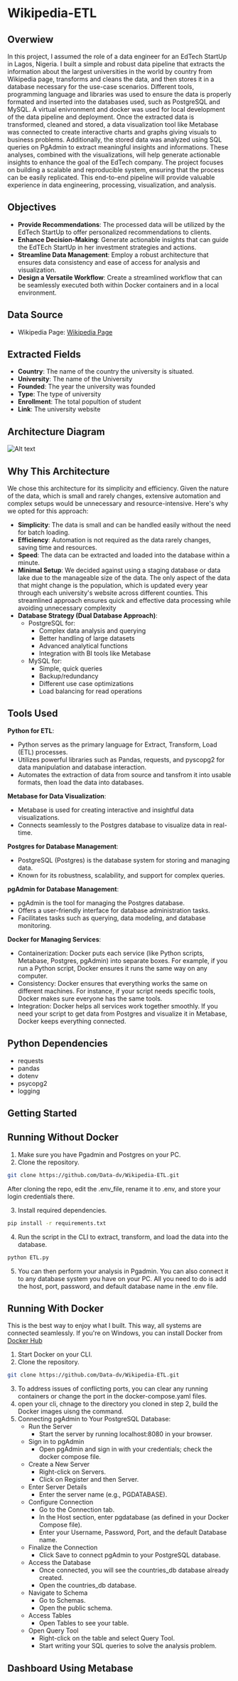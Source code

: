 # Wikipedia-ETL

## Overwiew
In this project, I assumed the role of a data engineer for an EdTech StartUp in Lagos, Nigeria. I built a simple and robust data pipeline that extracts the information about the largest universities in the world by country from Wikipedia page, transforms and cleans the data, and then stores it in a database necessary for the use-case scenarios. Different tools, programming language and libraries was used to ensure the data is properly formated and inserted into the databases used, such as PostgreSQL and MySQL. A virtual enivronment and docker was used for local development of the data pipeline and deployment. Once the extracted data is transformed, cleaned and stored, a data visualization tool like Metabase was connected to create interactive charts and graphs giving visuals to business problems. Additionally, the stored data was analyzed using SQL queries on PgAdmin to extract meaningful insights and informations. These analyses, combined with the visualizations, will help generate actionable insights to enhance the goal of the EdTech company. The project focuses on building a scalable and reproducible system, ensuring that the process can be easily replicated. This end-to-end pipeline will provide valuable experience in data engineering, processing, visualization, and analysis.

## Objectives
- **Provide Recommendations**: The processed data will be utilized by the EdTech StartUp to offer personalized recommendations to clients.
- **Enhance Decision-Making**: Generate actionable insights that can guide the EdTEch StartUp in her investment strategies and actions.
- **Streamline Data Management**: Employ a robust architecture that ensures data consistency and ease of access for analysis and visualization.
- **Design a Versatile Workflow**: Create a streamlined workflow that can be seamlessly executed both within Docker containers and in a local environment.

## Data Source
- Wikipedia Page: [Wikipedia Page](https://en.wikipedia.org/wiki/List_of_largest_universities)

## Extracted Fields
- **Country**: The name of the country the university is situated.
- **University**: The name of the University
- **Founded**: The year the university was founded
- **Type**: The type of university
- **Enrollment**: The total popultion of student
- **Link**: The university website

## Architecture Diagram
![Alt text](https://github.com/Data-dv/Wikipedia-ETL/blob/4ee497590dbbb431bbc22b6b89471ea7f7d1230e/Images/Data%20Architecture.png)

## Why This Architecture
We chose this architecture for its simplicity and efficiency. Given the nature of the data, which is small and rarely changes, extensive automation and complex setups would be unnecessary and resource-intensive. Here's why we opted for this approach:

- **Simplicity**: The data is small and can be handled easily without the need for batch loading.
- **Efficiency**: Automation is not required as the data rarely changes, saving time and resources.
- **Speed**: The data can be extracted and loaded into the database within a minute.
- **Minimal Setup**: We decided against using a staging database or data lake due to the manageable size of the data. The only aspect of the data that might change is the population, which is updated every year through each university's website across different counties. This streamlined approach ensures quick and effective data processing while avoiding unnecessary complexity
- **Database Strategy (Dual Database Approach)**:
  - PostgreSQL for:
    - Complex data analysis and querying
    - Better handling of large datasets
    - Advanced analytical functions
    - Integration with BI tools like Metabase
  - MySQL for:
    - Simple, quick queries
    - Backup/redundancy
    - Different use case optimizations
    - Load balancing for read operations

## Tools Used
**Python for ETL**:
  - Python serves as the primary language for Extract, Transform, Load (ETL) processes.
  - Utilizes powerful libraries such as Pandas, requests, and pyscopg2 for data manipulation and database interaction.
  - Automates the extraction of data from source and tansfrom it into usable formats, then load the data into databases.

**Metabase for Data Visualization**:
  - Metabase is used for creating interactive and insightful data visualizations.
  - Connects seamlessly to the Postgres database to visualize data in real-time.

**Postgres for Database Management**:
  - PostgreSQL (Postgres) is the database system for storing and managing data.
  - Known for its robustness, scalability, and support for complex queries.
    
**pgAdmin for Database Management**:
  - pgAdmin is the tool for managing the Postgres database.
  - Offers a user-friendly interface for database administration tasks.
  - Facilitates tasks such as querying, data modeling, and database monitoring.

**Docker for Managing Services**:
  - Containerization: Docker puts each service (like Python scripts, Metabase, Postgres, pgAdmin) into separate boxes. For example, if you run a Python script, Docker ensures it runs the same way on any computer.
  - Consistency: Docker ensures that everything works the same on different machines. For instance, if your script needs specific tools, Docker makes sure everyone has the same tools.
  - Integration: Docker helps all services work together smoothly. If you need your script to get data from Postgres and visualize it in Metabase, Docker keeps everything connected.

## Python Dependencies
- requests
- pandas
- dotenv
- psycopg2
- logging

## Getting Started
## Running Without Docker
1. Make sure you have Pgadmin and Postgres on your PC.
2. Clone the repository.
```bash
git clone https://github.com/Data-dv/Wikipedia-ETL.git
```
After cloning the repo, edit the .env_file, rename it to .env, and store your login credentials there.

3. Install required dependencies.
```bash
pip install -r requirements.txt
```
4. Run the script in the CLI to extract, transform, and load the data into the database.
```bash
python ETL.py
```
5. You can then perform your analysis in Pgadmin. You can also connect it to any database system you have on your PC. All you need to do is add the host, port, password, and default database name in the .env file.

## Running With Docker
This is the best way to enjoy what I built. This way, all systems are connected seamlessly. If you're on Windows, you can install Docker from [Docker Hub](https://docs.docker.com/get-started/get-docker/)
1. Start Docker on your CLI.
2. Clone the repository.
```bash
git clone https://github.com/Data-dv/Wikipedia-ETL.git
```
3. To address issues of conflicting ports, you can clear any running containers or change the port in the docker-compose.yaml files.
4. open your cli, chnage to the directory you cloned in step 2, build the Docker images uisng the command.
5. Connecting pgAdmin to Your PostgreSQL Database:
    - Run the Server
      - Start the server by running localhost:8080 in your browser.
    - Sign in to pgAdmin
      - Open pgAdmin and sign in with your credentials; check the docker compose file.
    - Create a New Server
      - Right-click on Servers.
      - Click on Register and then Server.
    - Enter Server Details
      - Enter the server name (e.g., PGDATABASE).
    - Configure Connection
      - Go to the Connection tab.
      - In the Host section, enter pgdatabase (as defined in your Docker Compose file).
      - Enter your Username, Password, Port, and the default Database name.
    - Finalize the Connection
      - Click Save to connect pgAdmin to your PostgreSQL database.
    - Access the Database
      - Once connected, you will see the countries_db database already created.
      - Open the countries_db database.
    - Navigate to Schema
      - Go to Schemas.
      - Open the public schema.
    - Access Tables
      - Open Tables to see your table.
    - Open Query Tool
      - Right-click on the table and select Query Tool.
      - Start writing your SQL queries to solve the analysis problem.

## Dashboard Using Metabase
